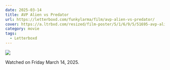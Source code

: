 ```yaml
---
date: 2025-03-14
title: AVP Alien vs Predator
url: https://letterboxd.com/funkylarma/film/avp-alien-vs-predator/
cover: https://a.ltrbxd.com/resized/film-poster/5/1/6/9/5/51695-avp-alien-vs-predator-0-600-0-900-crop.jpg?v=dd4739e484
category: movie
tags:
  - Letterboxd
---
```


![](https://a.ltrbxd.com/resized/film-poster/5/1/6/9/5/51695-avp-alien-vs-predator-0-600-0-900-crop.jpg?v=dd4739e484)

Watched on Friday March 14, 2025.
